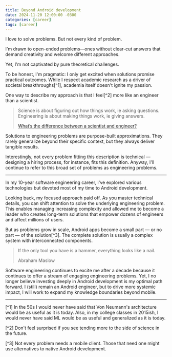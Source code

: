 ```yaml
---
title: Beyond Android development
date: 2024-11-20 12:00:00 -0300
categories: [career]
tags: [career]
---
```


I love to solve problems. But not every kind of problem.

I'm drawn to open-ended problems—ones without clear-cut answers that demand creativity and welcome different approaches.

Yet, I'm not captivated by pure theoretical challenges.

To be honest, I'm pragmatic: I only get excited when solutions promise practical outcomes. While I respect academic research as a driver of societal breakthroughs[^1], academia itself doesn't ignite my passion.

One way to describe my approach is that I feel[^2] more like an engineer than a scientist.

> Science is about figuring out how things work, ie asking questions. Engineering is about making things work, ie giving answers.
>
> [What’s the difference between a scientist and engineer?](https://www.reddit.com/r/AskEngineers/comments/a9c0pe/whats_the_difference_between_a_scientist_and/)

Solutions to engineering problems are purpose-built approximations. They rarely generalize beyond their specific context, but they always deliver tangible results.

Interestingly, not every problem fitting this description is technical — designing a hiring process, for instance, fits this definition. Anyway, I'll continue to refer to this broad set of problems as engineering problems.

---

In my 10-year software engineering career, I've explored various technologies but devoted most of my time to Android development.

Looking back, my focused approach paid off. As you master technical details, you can shift attention to solve the underlying engineering problem. This enables managing increasing complexity and allowed me to become a leader who creates long-term solutions that empower dozens of engineers and affect millions of users.

But as problems grow in scale, Android apps become a small part — or no part — of the solution[^3]. The complete solution is usually a complex system with interconnected components.

> If the only tool you have is a hammer, everything looks like a nail.
>
> Abraham Maslow

Software engineering continues to excite me after a decade because it continues to offer a stream of engaging engineering problems. Yet, I no longer believe investing deeply in Android development is my optimal path forward. I (still) remain an Android engineer, but to drive more systemic impact, I will work to expand my knowledge boundaries beyond mobile.

---

[^1] In the 50s I would never have said that Von Neumann's architecture would be as useful as it is today. Also, in my college classes in 2015ish, I would never have said ML would be as useful and generalized as it is today.

[^2] Don't feel surprised if you see tending more to the side of science in the future.

[^3] Not every problem needs a mobile client. Those that need one might use alternatives to native Android development.